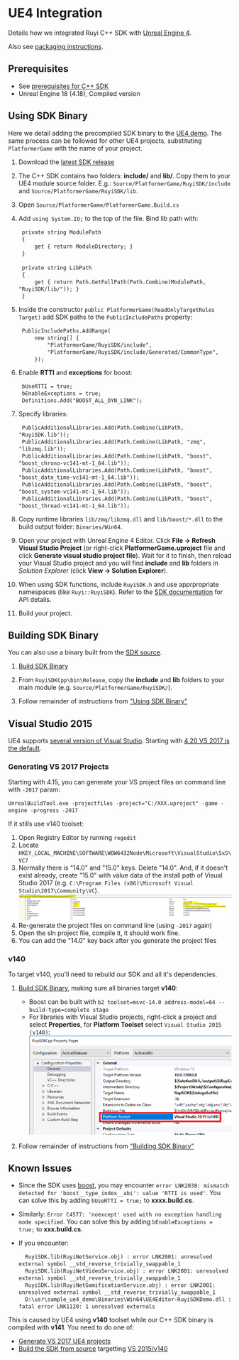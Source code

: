 # UE4 Integration

Details how we integrated Ruyi C++ SDK with [Unreal Engine 4](https://www.unrealengine.com/en-US/).

Also see [packaging instructions](ue4_package.md).

## Prerequisites

- See [prerequisites for C++ SDK](cplusplus.md#prerequisites)
- Unreal Engine 18 (4.18), Compiled version

## Using SDK Binary

Here we detail adding the precompiled SDK binary to the [UE4 demo](https://github.com/subor/sample_ue4_platformer).  The same process can be followed for other UE4 projects, substituting `PlatformerGame` with the name of your project.

1. Download the [latest SDK release](https://github.com/subor/sdk/releases/)
1. The C++ SDK contains two folders: __include/__ and __lib/__.  Copy them to your UE4 module source folder.  E.g.: `Source/PlatformerGame/RuyiSDK/include` and `Source/PlatformerGame/RuyiSDK/lib`.
1. Open `Source/PlatformerGame/PlatformerGame.Build.cs`
1. Add `using System.IO;` to the top of the file.  Bind lib path with:

        private string ModulePath
        {
            get { return ModuleDirectory; }
        }

        private string LibPath
        {
            get { return Path.GetFullPath(Path.Combine(ModulePath, "RuyiSDK/lib/")); }
        }


1. Inside the constructor `public PlatformerGame(ReadOnlyTargetRules Target)` add SDK paths to the `PublicIncludePaths` property:

        PublicIncludePaths.AddRange(
            new string[] {
                "PlatformerGame/RuyiSDK/include",
                "PlatformerGame/RuyiSDK/include/Generated/CommonType",
            });

1. Enable __RTTI__ and __exceptions__ for boost:

        bUseRTTI = true;
        bEnableExceptions = true;
        Definitions.Add("BOOST_ALL_DYN_LINK");

1. Specify libraries:

        PublicAdditionalLibraries.Add(Path.Combine(LibPath, "RuyiSDK.lib"));
		PublicAdditionalLibraries.Add(Path.Combine(LibPath, "zmq", "libzmq.lib"));
		PublicAdditionalLibraries.Add(Path.Combine(LibPath, "boost", "boost_chrono-vc141-mt-1_64.lib"));
		PublicAdditionalLibraries.Add(Path.Combine(LibPath, "boost", "boost_date_time-vc141-mt-1_64.lib"));
		PublicAdditionalLibraries.Add(Path.Combine(LibPath, "boost", "boost_system-vc141-mt-1_64.lib"));
		PublicAdditionalLibraries.Add(Path.Combine(LibPath, "boost", "boost_thread-vc141-mt-1_64.lib"));


1. Copy runtime libraries `lib/zmq/libzmq.dll` and `lib/boost/*.dll` to the build output folder: `Binaries/Win64`.
1. Open your project with Unreal Engine 4 Editor.  Click __File -> Refresh Visual Studio Project__ (or right-click __PlatformerGame.uproject__ file and click __Generate visual studio project file__).  Wait for it to finish, then reload your Visual Studio project and you will find __include__ and __lib__ folders in _Solution Explorer_ (click __View -> Solution Explorer__).
1. When using SDK functions, include `RuyiSDK.h` and use apprpropriate namespaces (like `Ruyi::RuyiSDK`).  Refer to the [SDK documentation](https://subor.github.io/api/cpp/en-US/) for API details.
1. Build your project.

## Building SDK Binary

You can also use a binary built from the [SDK source](https://github.com/subor/sdk).

1. [Build SDK Binary](build_sdk_source.md)

1. From `RuyiSDKCpp\bin\Release`, copy the __include__ and __lib__ folders to your main module (e.g. `Source/PlatformerGame/RuyiSDK/`).

1. Follow remainder of instructions from ["Using SDK Binary"](#using-sdk-binary)

## Visual Studio 2015

UE4 supports [several version of Visual Studio](https://docs.unrealengine.com/en-us/Programming/Development/VisualStudioSetup).  Starting with [4.20 VS 2017 is the default](https://trello.com/c/0ZLgilUM/280-use-visual-studio-2017-and-windows-10-sdk-by-default).

### Generating VS 2017 Projects

Starting with 4.15, you can generate your VS project files on command line with `-2017` param:

    UnrealBuildTool.exe -projectfiles -project="C:/XXX.uproject" -game -engine -progress -2017

If it stills use v140 toolset:

1. Open Registry Editor by running `regedit`
1. Locate `HKEY_LOCAL_MACHINE\SOFTWARE\WOW6432Node\Microsoft\VisualStudio\SxS\VC7`
1. Normally there is "14.0" and "15.0" keys.  Delete "14.0".  And, if it doesn't exist already, create "15.0" with value data of the install path of Visual Studio 2017 (e.g. `C:\Program Files (x86)\Microsoft Visual Studio\2017\Community\VC`).  
![](/docs/img/unreal_compile_02.png)
1. Re-generate the project files on command line (using `-2017` again)
1. Open the sln project file, compile it, it should work fine.
1. You can add the "14.0" key back after you generate the project files

### v140

To target v140, you'll need to rebuild our SDK and all it's dependencies.

1. [Build SDK Binary](build_sdk_source.md), making sure all binaries target __v140__:
    - Boost can be built with `b2 toolset=msvc-14.0 address-model=64 --build-type=complete stage`
    - For libraries with Visual Studio projects, right-click a project and select __Properties__, for __Platform Toolset__ select `Visual Studio 2015 (v140)`:  
    ![](/docs/img/cpp_properties_toolset.png)

1. Follow remainder of instructions from ["Building SDK Binary"](#building-sdk-binary)

## Known Issues

- Since the SDK uses [boost](http://www.boost.org/), you may encounter `error LNK2038: mismatch detected for 'boost__type_index__abi': value 'RTTI is used'`.  You can solve this by adding `bUseRTTI = true;` to __xxxx.build.cs__.

- Similarly: `Error C4577: 'noexcept' used with no exception handling mode specified`.  You can solve this by adding `bEnableExceptions = true;` to __xxx.build.cs__.

- If you encounter:

        RuyiSDK.lib(RuyiNetService.obj) : error LNK2001: unresolved external symbol __std_reverse_trivially_swappable_1
        RuyiSDK.lib(RuyiNetVideoService.obj) : error LNK2001: unresolved external symbol __std_reverse_trivially_swappable_1
        RuyiSDK.lib(RuyiNetGamificationService.obj) : error LNK2001: unresolved external symbol __std_reverse_trivially_swappable_1
        D:\usr\sample_ue4_demo\Binaries\Win64\UE4Editor-RuyiSDKDemo.dll : fatal error LNK1120: 1 unresolved externals

This is caused by UE4 using __v140__ toolset while our C++ SDK binary is compiled with __v141__.  You need to do one of:

- [Generate VS 2017 UE4 projects](#generating-vs-2017-projects)
- [Build the SDK from source](#building-sdk-binary) targetting [VS 2015/v140](#v140)
